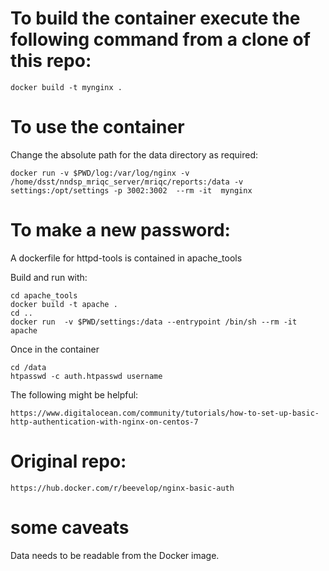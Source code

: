 # To build the container execute the following command from a clone of this repo:

	docker build -t mynginx .

# To use the container
Change the absolute path for the data directory as required: 

	docker run -v $PWD/log:/var/log/nginx -v /home/dsst/nndsp_mriqc_server/mriqc/reports:/data -v settings:/opt/settings -p 3002:3002  --rm -it  mynginx

# To make a new password:

A dockerfile for httpd-tools is contained in apache_tools

Build and run with:

	cd apache_tools
	docker build -t apache .
	cd ..
	docker run  -v $PWD/settings:/data --entrypoint /bin/sh --rm -it apache

Once in the container

	cd /data
	htpasswd -c auth.htpasswd username

The following might be helpful:

`https://www.digitalocean.com/community/tutorials/how-to-set-up-basic-http-authentication-with-nginx-on-centos-7`

# Original repo:
`https://hub.docker.com/r/beevelop/nginx-basic-auth`




# some caveats
Data needs to be readable from the Docker image.
